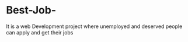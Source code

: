 # Best-Job-
It is a web Development project where unemployed and deserved people can apply and get their jobs
